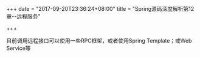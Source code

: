 +++
date = "2017-09-20T23:36:24+08:00"
title = "Spring源码深度解析第12章--远程服务"

+++

目前调用远程接口可以使用一些RPC框架，或者使用Spring Template；或Web
Service等
